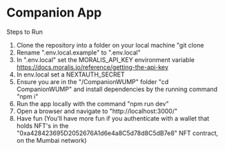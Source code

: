 
# Companion App

Steps to Run

 1. Clone the repository into a folder on your local machine "git clone 
 2. Rename ".env.local.example" to ".env.local"
 3. In ".env.local" set the MORALIS_API_KEY environment variable https://docs.moralis.io/reference/getting-the-api-key
 4. In env.local set a NEXTAUTH_SECRET
 5. Ensure you are in the "/CompanionWUMP" folder "cd CompanionWUMP"
 and install dependencies by the running command "npm i"
 6. Run the app locally with the command "npm run dev"
 7. Open a browser and navigate to "http://localhost:3000/"
 8. Have fun (You'll have more fun if you authenticate with a wallet that holds NFT's in the "0xa428423695D2052676A1d6e4a8C5d78d8C5dB7e8" NFT contract, on the Mumbai network)